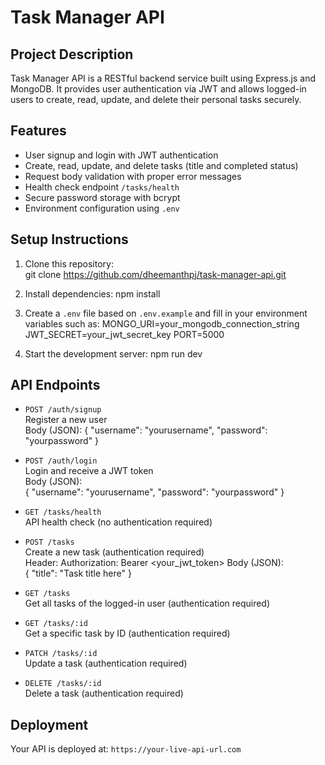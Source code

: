 # Task Manager API

## Project Description
Task Manager API is a RESTful backend service built using Express.js and MongoDB. It provides user authentication via JWT and allows logged-in users to create, read, update, and delete their personal tasks securely.

## Features
- User signup and login with JWT authentication
- Create, read, update, and delete tasks (title and completed status)
- Request body validation with proper error messages
- Health check endpoint `/tasks/health`
- Secure password storage with bcrypt
- Environment configuration using `.env`

## Setup Instructions

1. Clone this repository:  
git clone https://github.com/dheemanthpj/task-manager-api.git

2. Install dependencies: npm install
 
3. Create a `.env` file based on `.env.example` and fill in your environment variables such as: MONGO_URI=your_mongodb_connection_string
JWT_SECRET=your_jwt_secret_key
PORT=5000
 
4. Start the development server:  npm run dev

## API Endpoints

- `POST /auth/signup`  
  Register a new user  
  Body (JSON):
{
"username": "yourusername",
"password": "yourpassword"
}

- `POST /auth/login`  
Login and receive a JWT token  
Body (JSON):  
{
"username": "yourusername",
"password": "yourpassword"
}

- `GET /tasks/health`  
API health check (no authentication required)

- `POST /tasks`  
Create a new task (authentication required)  
Header:  Authorization: Bearer <your_jwt_token>
Body (JSON):  
{
"title": "Task title here"
}

- `GET /tasks`  
Get all tasks of the logged-in user (authentication required)

- `GET /tasks/:id`  
Get a specific task by ID (authentication required)

- `PATCH /tasks/:id`  
Update a task (authentication required)

- `DELETE /tasks/:id`  
Delete a task (authentication required)

## Deployment
Your API is deployed at: `https://your-live-api-url.com`



